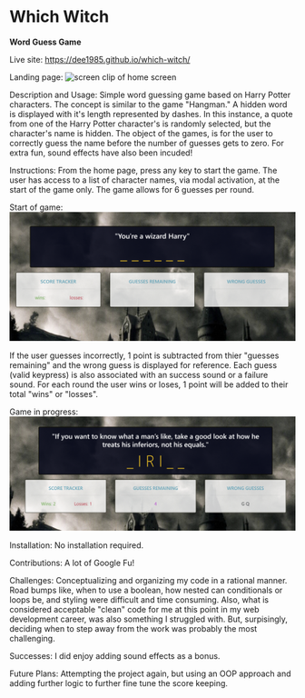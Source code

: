 # Which Witch

**Word Guess Game**

Live site: <https://dee1985.github.io/which-witch/>

Landing page: ![screen clip of home screen](images/landing-page.png)

Description and Usage: Simple word guessing game based on Harry Potter characters. The concept is similar to the game "Hangman." A hidden word is displayed with it's length represented by dashes. In this instance, a quote from one of the Harry Potter character's is randomly selected, but the character's name is hidden. The object of the games, is for the user to correctly guess the name before the number of guesses gets to zero. For extra fun, sound effects have also been incuded!

Instructions: From the home page, press any key to start the game. The user has access to a list of character names, via modal activation, at the start of the game only. The game allows for 6 guesses per round.

Start of game: ![screen clip of game activation](images/start-game.png)

If the user guesses incorrectly, 1 point is subtracted from thier "guesses remaining" and the wrong guess is displayed for reference. Each guess (valid keypress) is also associated with an success sound or a failure sound. For each round the user wins or loses, 1 point will be added to their total "wins" or "losses".

Game in progress: ![screen clip of a round in progress](images/game-in-progress.png)

Installation: No installation required.

Contributions: A lot of Google Fu!

Challenges: Conceptualizing and organizing my code in a rational manner. Road bumps like, when to use a boolean, how nested can conditionals or loops be, and styling were difficult and time consuming. Also, what is considered acceptable "clean" code for me at this point in my web development career, was also something I struggled with. But, surpisingly, deciding when to step away from the work was probably the most challenging.

Successes: I did enjoy adding sound effects as a bonus.

Future Plans: Attempting the project again, but using an OOP approach and adding further logic to further fine tune the score keeping.
